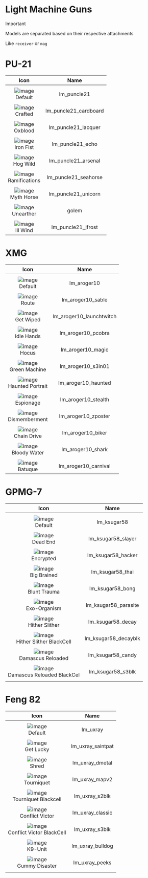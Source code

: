 # Light Machine Guns

> [!IMPORTANT]
> Models are separated based on their respective attachments
>
> Like `receiver` or `mag`



# PU-21

| Icon | Name |
| :--: | :--: | 
| | | | | 
![image](https://github.com/user-attachments/assets/562891ea-3c87-410f-934d-96983188b04e)<br> Default | lm_puncle21 | 
| | | | | 
![image](https://github.com/user-attachments/assets/fdb6d3b3-9470-4e25-b102-249f6065fa43)<br> Crafted | lm_puncle21_cardboard | 
| | | | | 
![image](https://github.com/user-attachments/assets/0d92a10c-d6c8-49ba-824e-47d1ad4ee695)<br> Oxblood | lm_puncle21_lacquer | 
| | | | | 
![image](https://github.com/user-attachments/assets/7f85b6bc-c4c0-4b24-b383-f59d345afe5e)<br> Iron Fist | lm_puncle21_echo | 
| | | | | 
![image](https://github.com/user-attachments/assets/79487a02-7da7-4230-b9fa-7cac4d1bd1fd)<br> Hog Wild | lm_puncle21_arsenal | 
| | | | | 
![image](https://github.com/user-attachments/assets/31c35b24-3df6-4042-8534-9eacb79933db)<br> Ramifications | lm_puncle21_seahorse | 
| | | | | 
![image](https://github.com/user-attachments/assets/d2d2c966-f640-424e-853c-1d11e58a1aa6)<br> Myth Horse | lm_puncle21_unicorn | 
| | | | | 
![image](https://github.com/user-attachments/assets/7899f5a0-5103-4d01-ae70-5b1228fdd448)<br> Unearther | golem | 
| | | | | 
![image](https://github.com/user-attachments/assets/eb39d71a-9dc2-4ab3-9ba8-7fc723b7b01e)<br> Ill Wind | lm_puncle21_jfrost | 



# XMG

| Icon | Name |
| :--: | :--: | 
| | | | | 
![image](https://github.com/user-attachments/assets/656f3b7e-cdfe-485f-b0b5-baa688cd3671)<br> Default | lm_aroger10 | 
| | | | | 
![image](https://github.com/user-attachments/assets/30870e8a-d7f1-4184-8856-835025028a6e)<br> Route | lm_aroger10_sable | 
| | | | | 
![image](https://github.com/user-attachments/assets/7ead17f9-a406-4b13-84ea-eeae6fb3961a)<br> Get Wiped | lm_aroger10_launchtwitch | 
| | | | | 
![image](https://github.com/user-attachments/assets/0c7ec012-a026-41da-8459-8214bcd19ccc)<br> Idle Hands | lm_aroger10_pcobra | 
| | | | | 
![image](https://github.com/user-attachments/assets/df38ec17-48f5-4194-aab9-fcccdbf71574)<br> Hocus | lm_aroger10_magic | 
| | | | | 
![image](https://github.com/user-attachments/assets/9040138e-c244-40f6-b93b-99366df97a9c)<br> Green Machine | lm_aroger10_s3in01 | 
| | | | | 
![image](https://github.com/user-attachments/assets/a2a9488b-3b19-44fb-b244-a31131f1591b)<br> Haunted Portrait | lm_aroger10_haunted | 
| | | | | 
![image](https://github.com/user-attachments/assets/e5975116-a7ba-40f9-87d6-3fa9a2d29825)<br> Espionage | lm_aroger10_stealth | 
| | | | | 
![image](https://github.com/user-attachments/assets/0557b4b6-cc02-4b75-beb7-910aa991c8b5)<br> Dismemberment | lm_aroger10_zposter | 
| | | | | 
![image](https://github.com/user-attachments/assets/51c42363-aa9a-4e5c-832f-f14e137d3e73)<br> Chain Drive | lm_aroger10_biker | 
| | | | | 
![image](https://github.com/user-attachments/assets/4dda566a-b8c4-4be6-b8e9-644eba7b45da)<br> Bloody Water | lm_aroger10_shark | 
| | | | | 
![image](https://github.com/user-attachments/assets/8323673d-4f10-44da-be5d-5c1d021b3176)<br> Batuque | lm_aroger10_carnival | 

# GPMG-7

| Icon | Name |
| :--: | :--: | 
| | | | | 
![image](https://github.com/user-attachments/assets/ff4dbe4e-c9cd-49c7-9528-98781c700499)<br> Default | lm_ksugar58 | 
| | | | | 
![image](https://github.com/user-attachments/assets/e7155df2-5cd6-47ef-b835-4b8c61a24120)<br> Dead End | lm_ksugar58_slayer | 
| | | | | 
![image](https://github.com/user-attachments/assets/3e444b77-9df6-45ed-928f-cf85e192ad4c)<br> Encrypted | lm_ksugar58_hacker | 
| | | | | 
![image](https://github.com/user-attachments/assets/550c9377-ee26-45b7-9255-3e510023e259)<br> Big Brained | lm_ksugar58_thai | 
| | | | | 
![image](https://github.com/user-attachments/assets/b7cc2dd5-2ef8-4b79-bae1-ece6f197601c)<br> Blunt Trauma | lm_ksugar58_bong | 
| | | | | 
![image](https://github.com/user-attachments/assets/b07f0d48-a16f-43e5-9707-8f2a63dee39f)<br> Exo-Organism | lm_ksugar58_parasite | 
| | | | | 
![image](https://github.com/user-attachments/assets/02d8a4b2-13f3-4a54-9ef9-669a0dde949b)<br> Hither Slither | lm_ksugar58_decay | 
| | | | | 
![image](https://github.com/user-attachments/assets/120f1dd7-c976-4093-9817-9b9bb10728ec)<br> Hither Slither BlackCell | lm_ksugar58_decayblk | 
| | | | | 
![image](https://github.com/user-attachments/assets/32a1202a-4d47-4f7a-ba4e-26a99d5cdb73)<br> Damascus Reloaded | lm_ksugar58_candy | 
| | | | | 
![image](https://github.com/user-attachments/assets/b4d20b88-baff-4b4d-bc07-fb429178a3eb)<br> Damascus Reloaded BlackCel | lm_ksugar58_s3blk | 
| | | | | 


# Feng 82

| Icon | Name |
| :--: | :--: | 
| | | | | 
![image](https://github.com/user-attachments/assets/97a6f12c-bebb-4e32-bad2-06ede6560698)<br> Default | lm_uxray | 
| | | | | 
![image](https://github.com/user-attachments/assets/4a4039d0-c5e7-4956-8a93-9253eede3481)<br> Get Lucky | lm_uxray_saintpat |
| | | | | 
![image](https://github.com/user-attachments/assets/3f20bc70-cb54-4a0c-ad52-e8d9b6a6b4d6)<br> Shred | lm_uxray_dmetal |
| | | | | 
![image](https://github.com/user-attachments/assets/e2f224ce-9031-4719-86a7-6ca672020f26)<br> Tourniquet | lm_uxray_mapv2 |
| | | | | 
![image](https://github.com/user-attachments/assets/8efa2ac6-a341-4c63-b381-68c65ec64d48)<br> Tourniquet Blackcell | lm_uxray_s2blk |
| | | | | 
![image](https://github.com/user-attachments/assets/4d0100a1-2a1d-4f6b-ba93-6177fe1fa577)<br> Conflict Victor | lm_uxray_classic | 
| | | | | 
![image](https://github.com/user-attachments/assets/0cc064af-e42d-4271-bddd-80d7212790c8)<br> Conflict Victor BlackCell | lm_uxray_s3blk | 
| | | | | 
![image](https://github.com/user-attachments/assets/f6016e5f-e6cc-49b5-a95a-0366ae6a0b47)<br> K9-Unit | lm_uxray_bulldog | 
| | | | | 
![image](https://github.com/user-attachments/assets/a75d6a61-9be9-49fb-8c59-77c96f83aba7)<br> Gummy Disaster | lm_uxray_peeks | 
| | | | | 


































